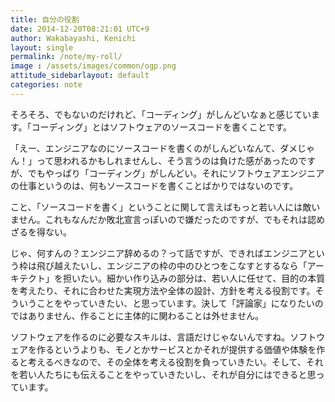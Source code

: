```yaml
---
title: 自分の役割
date: 2014-12-20T08:21:01 UTC+9
author: Wakabayashi, Kenichi
layout: single
permalink: /note/my-roll/
image : /assets/images/common/ogp.png
attitude_sidebarlayout: default
categories: note
---
```

そろそろ、でもないのだけれど、「コーディング」がしんどいなぁと感じています。「コーディング」とはソフトウェアのソースコードを書くことです。

「えー、エンジニアなのにソースコードを書くのがしんどいなんて、ダメじゃん！」って思われるかもしれませんし、そう言うのは負けた感があったのですが、でもやっぱり「コーディング」がしんどい。それにソフトウェアエンジニアの仕事というのは、何もソースコードを書くことばかりではないのです。

こと、「ソースコードを書く」ということに関して言えばもっと若い人には敵いません。これもなんだか敗北宣言っぽいので嫌だったのですが、でもそれは認めざるを得ない。

じゃ、何すんの？エンジニア辞めるの？って話ですが、できればエンジニアという枠は飛び越えたいし、エンジニアの枠の中のひとつをこなすとするなら「アーキテクト」を担いたい。細かい作り込みの部分は、若い人に任せて、目的の本質を考えたり、それに合わせた実現方法や全体の設計、方針を考える役割です。そういうことをやっていきたい、と思っています。決して「評論家」になりたいのではありません、作ることに主体的に関わることは外せません。

ソフトウェアを作るのに必要なスキルは、言語だけじゃないんですね。ソフトウェアを作るというよりも、モノとかサービスとかそれが提供する価値や体験を作ると考えるべきなので、その全体を考える役割を負っていきたい。そして、それを若い人たちにも伝えることをやっていきたいし、それが自分にはできると思っています。
